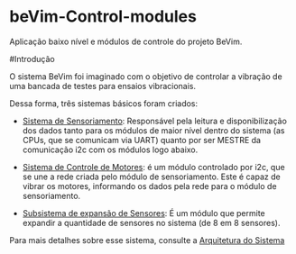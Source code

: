 # beVim-Control-modules
Aplicação baixo nível e módulos de controle do projeto BeVim.

#Introdução

O sistema BeVim foi imaginado com o objetivo de controlar a vibração de uma bancada de testes para ensaios vibracionais.

Dessa forma, três sistemas básicos foram criados: 

* [Sistema de Sensoriamento](Modules/MeasureBoard/Documentation/MeasureBoard.md): Responsável pela leitura e disponibilização dos dados tanto para os módulos de maior nível dentro do sistema (as CPUs, que se comunicam via UART) quanto por ser MESTRE da comunicação i2c com os módulos logo abaixo.

* [Sistema de Controle de Motores](Modules/MotorControlBoard/Documentation/MotorControlBoard.md): é um módulo controlado por i2c, que se une a rede criada pelo módulo de sensoriamento. Este é capaz de vibrar os motores, informando os dados pela rede para o módulo de sensoriamento.

* [Subsistema de expansão de Sensores](Modules/ExpansionBoard/Documentation/ExpansionBoard.md): É um módulo que permite expandir a quantidade de sensores no sistema (de 8 em 8 sensores).

Para mais detalhes sobre esse sistema, consulte a [Arquitetura do Sistema](../blob/master/Documentation/SystemArchitecture.md)






